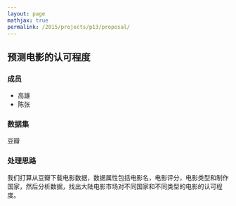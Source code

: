 ```yaml
---
layout: page
mathjax: true
permalink: /2015/projects/p13/proposal/
---
```


## 预测电影的认可程度

### 成员

- 高雄
- 陈张

### 数据集  

豆瓣

### 处理思路

我们打算从豆瓣下载电影数据，数据属性包括电影名，电影评分，电影类型和制作国家，然后分析数据，找出大陆电影市场对不同国家和不同类型的电影的认可程度。
